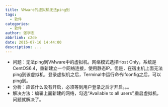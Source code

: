 ```yaml
---
title: VMware的虚拟机无法ping到
tags:
  - 软件
categories:
  - 软件
author: 张学志
abbrlink: c2de
date: 2015-07-16 14:44:00
description: ...
---
```





* 问题：无法ping到VMware中的虚拟机。网络模式选择Host Only，系统是CentOS6.4，重新建立一个网络连接，使用静态IP。但是，在宿主机上面无法ping到该虚拟机，登录虚拟机之后，Terminal中运行命令ifconfig之后，可以ping到。
* 分析：应该什么没有开启，必须等到用户登录之后才开启。。。
* 解决方法：编辑上面新建的网络，勾选“Available to all users”,重启虚拟机，问题就解决了。